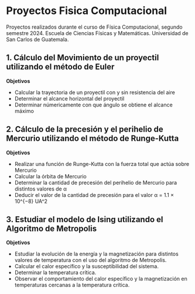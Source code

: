 # Proyectos Fisica Computacional
Proyectos realizados durante el curso de Física Computacional, segundo semestre 2024. Escuela de Ciencias Físicas y Matemáticas. Universidad de San Carlos de Guatemala.

## 1. Cálculo del Movimiento de un proyectil utilizando el método de Euler
**Objetivos**
* Calcular la trayectoria de un proyectil con y sin resistencia del aire
* Determinar el alcance horizontal del proyectil
* Determinar númericamente con que ángulo se obtiene el alcance máximo

## 2. Cálculo de la precesión y el perihelio de Mercurio utilizando el método de Runge-Kutta
**Objetivos**
* Realizar una función de Runge-Kutta con la fuerza total que actúa sobre Mercurio
* Calcular la órbita de Mercurio
* Determinar la cantidad de precesión del perihelio de Mercurio para distintos valores de α
* Deducir el valor de la cantidad de precesión para el valor α = 1.1 × 10^{−8} UA^2

## 3. Estudiar el modelo de Ising utilizando el Algoritmo de Metropolis
**Objetivos**
* Estudiar la evolución de la energía y la magnetización para distintos valores de temperatura con el uso del algoritmo de Metropolis.
* Calcular el calor específico y la susceptibilidad del sistema.
* Determinar la temperatura crítica.
* Observar el comportamiento del calor específico y la magnetización en temperaturas cercanas a la temperatura crítica.
